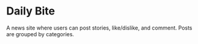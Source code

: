 # Daily Bite
A news site where users can post stories, like/dislike, and comment. Posts are grouped by categories.
